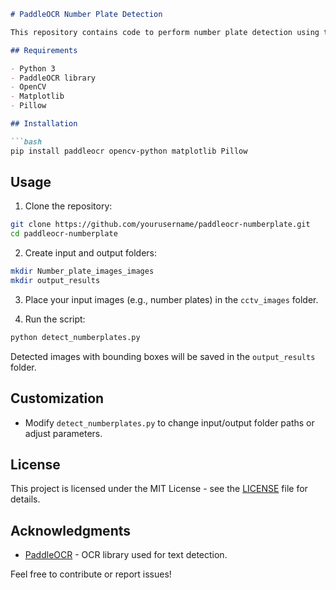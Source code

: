 ```markdown
# PaddleOCR Number Plate Detection

This repository contains code to perform number plate detection using the PaddleOCR library. The code processes images from a specified folder, detects number plates, and saves the result images with bounding boxes in an output folder.

## Requirements

- Python 3
- PaddleOCR library
- OpenCV
- Matplotlib
- Pillow

## Installation

```bash
pip install paddleocr opencv-python matplotlib Pillow
```

## Usage

1. Clone the repository:

```bash
git clone https://github.com/yourusername/paddleocr-numberplate.git
cd paddleocr-numberplate
```

2. Create input and output folders:

```bash
mkdir Number_plate_images_images
mkdir output_results
```

3. Place your input images (e.g., number plates) in the `cctv_images` folder.

4. Run the script:

```bash
python detect_numberplates.py
```

Detected images with bounding boxes will be saved in the `output_results` folder.

## Customization

- Modify `detect_numberplates.py` to change input/output folder paths or adjust parameters.

## License

This project is licensed under the MIT License - see the [LICENSE](LICENSE) file for details.

## Acknowledgments

- [PaddleOCR](https://github.com/PaddlePaddle/PaddleOCR) - OCR library used for text detection.

Feel free to contribute or report issues!
```

